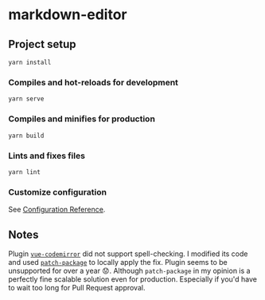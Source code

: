 # markdown-editor

## Project setup
```
yarn install
```

### Compiles and hot-reloads for development
```
yarn serve
```

### Compiles and minifies for production
```
yarn build
```

### Lints and fixes files
```
yarn lint
```

### Customize configuration
See [Configuration Reference](https://cli.vuejs.org/config/).

## Notes

Plugin [`vue-codemirror`](https://www.npmjs.com/package/vue-codemirror)
did not support spell-checking. I modified its code and used
[`patch-package`](https://www.npmjs.com/package/patch-package) to 
locally apply the fix. Plugin seems to be unsupported for over a 
year 😟. Although `patch-package` in my opinion is a perfectly fine
scalable solution even for production. Especially if you'd have to
wait too long for Pull Request approval.
